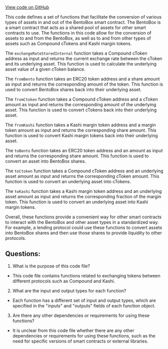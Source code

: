 [View code on GitHub](zoo-labs/zoo/blob/master/core/src/constants/abis/zenko.json)

This code defines a set of functions that facilitate the conversion of various types of assets in and out of the BentoBox smart contract. The BentoBox is a smart contract that acts as a shared pool of assets for other smart contracts to use. The functions in this code allow for the conversion of assets to and from the BentoBox, as well as to and from other types of assets such as Compound cTokens and Kashi margin tokens.

The `exchangeRateStoredInternal` function takes a Compound cToken address as input and returns the current exchange rate between the cToken and its underlying asset. This function is used to calculate the underlying asset value of a given cToken balance.

The `fromBento` function takes an ERC20 token address and a share amount as input and returns the corresponding amount of the token. This function is used to convert BentoBox shares back into their underlying asset.

The `fromCtoken` function takes a Compound cToken address and a cToken amount as input and returns the corresponding amount of the underlying asset. This function is used to convert cTokens back into their underlying asset.

The `fromKashi` function takes a Kashi margin token address and a margin token amount as input and returns the corresponding share amount. This function is used to convert Kashi margin tokens back into their underlying asset.

The `toBento` function takes an ERC20 token address and an amount as input and returns the corresponding share amount. This function is used to convert an asset into BentoBox shares.

The `toCtoken` function takes a Compound cToken address and an underlying asset amount as input and returns the corresponding cToken amount. This function is used to convert an underlying asset into cTokens.

The `toKashi` function takes a Kashi margin token address and an underlying asset amount as input and returns the corresponding fraction of the margin token. This function is used to convert an underlying asset into Kashi margin tokens.

Overall, these functions provide a convenient way for other smart contracts to interact with the BentoBox and other asset types in a standardized way. For example, a lending protocol could use these functions to convert assets into BentoBox shares and then use those shares to provide liquidity to other protocols.
## Questions: 
 1. What is the purpose of this code file?
- This code file contains functions related to exchanging tokens between different protocols such as Compound and Kashi.

2. What are the input and output types for each function?
- Each function has a different set of input and output types, which are specified in the "inputs" and "outputs" fields of each function object.

3. Are there any other dependencies or requirements for using these functions?
- It is unclear from this code file whether there are any other dependencies or requirements for using these functions, such as the need for specific versions of smart contracts or external libraries.